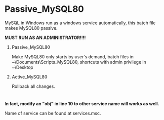 # Passive_MySQL80

MySQL in Windows run as a windows service automatically, this batch file makes MySQL80 passive.

**MUST RUN AS AN ADMINISTRATOR!!!!**

1. Passive_MySQL80
   
    Make MySQL80 only starts by user's demand, batch files in ~\Documents\Scripts_MySQL80, shortcuts with admin privilege in ~\Desktop

2. Active_MySQL80

    Rollback all changes.
   
#

**In fact, modify an "obj" in line 10 to other service name will works as well.**

Name of service can be found at services.msc.
